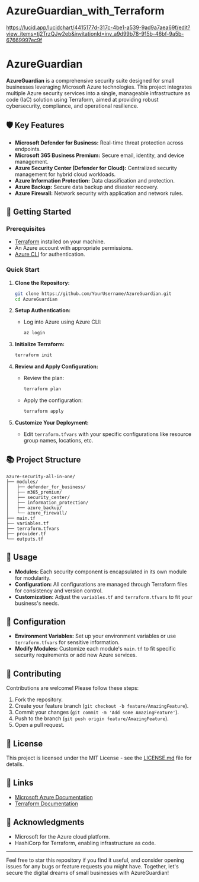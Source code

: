 # AzureGuardian_with_Terraform

https://lucid.app/lucidchart/4415177d-317c-4be1-a539-9ad9a7aea69f/edit?view_items=tj2TrzQJw2eb&invitationId=inv_a9d99b78-915b-46bf-9a5b-67669997ec9f

# AzureGuardian

**AzureGuardian** is a comprehensive security suite designed for small businesses leveraging Microsoft Azure technologies. This project integrates multiple Azure security services into a single, manageable infrastructure as code (IaC) solution using Terraform, aimed at providing robust cybersecurity, compliance, and operational resilience.

## 🛡️ Key Features

- **Microsoft Defender for Business:** Real-time threat protection across endpoints.
- **Microsoft 365 Business Premium:** Secure email, identity, and device management.
- **Azure Security Center (Defender for Cloud):** Centralized security management for hybrid cloud workloads.
- **Azure Information Protection:** Data classification and protection.
- **Azure Backup:** Secure data backup and disaster recovery.
- **Azure Firewall:** Network security with application and network rules.

## 🚀 Getting Started

### Prerequisites

- [Terraform](https://www.terraform.io/downloads.html) installed on your machine.
- An Azure account with appropriate permissions.
- [Azure CLI](https://docs.microsoft.com/en-us/cli/azure/install-azure-cli) for authentication.

### Quick Start

1. **Clone the Repository:**
   ```sh
   git clone https://github.com/YourUsername/AzureGuardian.git
   cd AzureGuardian
   ```

2. **Setup Authentication:**
   - Log into Azure using Azure CLI:
     ```sh
     az login
     ```

3. **Initialize Terraform:**
   ```sh
   terraform init
   ```

4. **Review and Apply Configuration:**
   - Review the plan:
     ```sh
     terraform plan
     ```
   - Apply the configuration:
     ```sh
     terraform apply
     ```

5. **Customize Your Deployment:**
   - Edit `terraform.tfvars` with your specific configurations like resource group names, locations, etc.

## 📚 Project Structure

```
azure-security-all-in-one/
├── modules/
│   ├── defender_for_business/
│   ├── m365_premium/
│   ├── security_center/
│   ├── information_protection/
│   ├── azure_backup/
│   └── azure_firewall/
├── main.tf
├── variables.tf
├── terraform.tfvars
├── provider.tf
└── outputs.tf
```

## 📝 Usage

- **Modules:** Each security component is encapsulated in its own module for modularity.
- **Configuration:** All configurations are managed through Terraform files for consistency and version control.
- **Customization:** Adjust the `variables.tf` and `terraform.tfvars` to fit your business's needs.

## 🔧 Configuration

- **Environment Variables:** Set up your environment variables or use `terraform.tfvars` for sensitive information.
- **Modify Modules:** Customize each module's `main.tf` to fit specific security requirements or add new Azure services.

## 👥 Contributing

Contributions are welcome! Please follow these steps:

1. Fork the repository.
2. Create your feature branch (`git checkout -b feature/AmazingFeature`).
3. Commit your changes (`git commit -m 'Add some AmazingFeature'`).
4. Push to the branch (`git push origin feature/AmazingFeature`).
5. Open a pull request.

## 📄 License

This project is licensed under the MIT License - see the [LICENSE.md](LICENSE.md) file for details.

## 🔗 Links

- [Microsoft Azure Documentation](https://docs.microsoft.com/en-us/azure/)
- [Terraform Documentation](https://www.terraform.io/docs/index.html)

## 🤝 Acknowledgments

- Microsoft for the Azure cloud platform.
- HashiCorp for Terraform, enabling infrastructure as code.

---

Feel free to star this repository if you find it useful, and consider opening issues for any bugs or feature requests you might have. Together, let's secure the digital dreams of small businesses with AzureGuardian!
